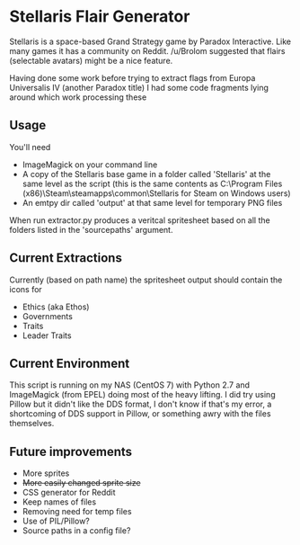 # Stellaris Flair Generator

Stellaris is a space-based Grand Strategy game by Paradox Interactive. Like many games it has a community on Reddit. /u/Brolom suggested that flairs (selectable avatars) might be a nice feature.

Having done some work before trying to extract flags from Europa Universalis IV (another Paradox title) I had some code fragments lying around which work processing these

## Usage

You'll need 
* ImageMagick on your command line
* A copy of the Stellaris base game in a folder called 'Stellaris' at the same level as the script (this is the same contents as C:\Program Files (x86)\Steam\steamapps\common\Stellaris for Steam on Windows users)
* An emtpy dir called 'output' at that same level for temporary PNG files

When run extractor.py produces a veritcal spritesheet based on all the folders listed in the 'sourcepaths' argument.

## Current Extractions

Currently (based on path name) the spritesheet output should contain the icons for 

* Ethics (aka Ethos)
* Governments
* Traits
* Leader Traits

## Current Environment

This script is running on my NAS (CentOS 7) with Python 2.7 and ImageMagick (from EPEL) doing most of the heavy lifting. I did try using Pillow but it didn't like the DDS format, I don't know if that's my error, a shortcoming of DDS support in Pillow, or something awry with the files themselves.

## Future improvements
* More sprites
* ~~More easily changed sprite size~~
* CSS generator for Reddit
* Keep names of files
* Removing need for temp files
* Use of PIL/Pillow?
* Source paths in a config file?
